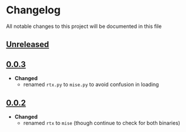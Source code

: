 # Changelog
All notable changes to this project will be documented in this file

[unreleased]: https://github.com/eugenesvk/xontrib-mise/compare/0.0.3...HEAD
## [Unreleased]
<!-- - __Added__ -->
  <!-- + :sparkles:  -->
  <!-- new features -->
<!-- - __Changed__ -->
  <!-- +   -->
  <!-- changes in existing functionality -->
<!-- - __Fixed__ -->
  <!-- + :beetle:  -->
  <!-- bug fixes -->
<!-- - __Deprecated__ -->
  <!-- + :poop:  -->
  <!-- soon-to-be removed features -->
<!-- - __Removed__ -->
  <!-- + :wastebasket:  -->
  <!-- now removed features -->
<!-- - __Security__ -->
  <!-- + :lock:  -->
  <!-- vulnerabilities -->

[0.0.3]: https://github.com/eugenesvk/xontrib-mise/releases/tag/0.0.3
## [0.0.3]
  - __Changed__
    + renamed `rtx.py` to `mise.py` to avoid confusion in loading

[0.0.2]: https://github.com/eugenesvk/xontrib-mise/releases/tag/0.0.2
## [0.0.2]
  - __Changed__
    + renamed `rtx` to `mise` (though continue to check for both binaries)
